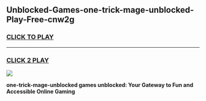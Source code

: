 
## Unblocked-Games-one-trick-mage-unblocked-Play-Free-cnw2g
<h3>
<a href="https://premium76.site?title=one-trick-mage-unblocked&ref=10A">CLICK TO PLAY</a></h3>
<hr>

<h3>
<a href="https://premium76.site?title=one-trick-mage-unblocked&ref=10A">CLICK 2 PLAY</a>
  
</h3>

<a href="https://premium76.site?title=one-trick-mage-unblocked&ref=10A"><img src="https://clearcache.store/games.png"></a>


**one-trick-mage-unblocked games unblocked: Your Gateway to Fun and Accessible Online Gaming**
